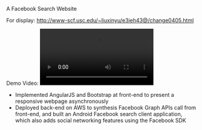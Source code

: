 A Facebook Search Website 

For display:
http://www-scf.usc.edu/~liuxinyu/e3ieh43@/change0405.html

Demo Video:
![Watch the video](https://raw.github.com/XinyueLiu/Angular/tree/master/facebookSearch/demo_video.mp4)

-	Implemented AngularJS and Bootstrap at front-end to present a responsive webpage asynchronously
-	Deployed back-end on AWS to synthesis Facebook Graph APIs call from front-end, and built an Android Facebook search client application, which also adds social networking features using the Facebook SDK 
